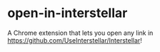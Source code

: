 # open-in-interstellar
A Chrome extension that lets you open any link in https://github.com/UseInterstellar/Interstellar!
